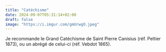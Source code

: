 ```yaml
---
title: "Catéchisme"
date: 2024-09-07T05:31:14+02:00
draft: false
image: "https://i.imgur.com/gmUrwgO.jpeg"
---
```


Je recommande le Grand Catéchisme de Saint Pierre Canisius (réf. Peltier 1873), ou un abrégé de celui-ci (réf. Vebdot 1865).
